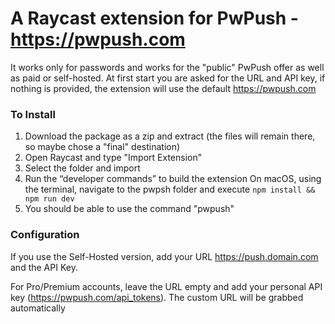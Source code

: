 # A Raycast extension for PwPush - https://pwpush.com

It works only for passwords and works for the "public" PwPush offer as well as paid or self-hosted.
At first start you are asked for the URL and API key, if nothing is provided, the extension will use the default https://pwpush.com

### To Install
1. Download the package as a zip and extract (the files will remain there, so maybe chose a "final" destination)
2. Open Raycast and type "Import Extension"
3. Select the folder and import
4. Run the “developer commands” to build the extension
   On macOS, using the terminal, navigate to the pwpsh folder and execute `npm install && npm run dev`
5. You should be able to use the command "pwpush"

### Configuration

If you use the Self-Hosted version, add your URL https://push.domain.com and the API Key.

For Pro/Premium accounts, leave the URL empty and add your personal API key (https://pwpush.com/api_tokens). The custom URL will be grabbed automatically
